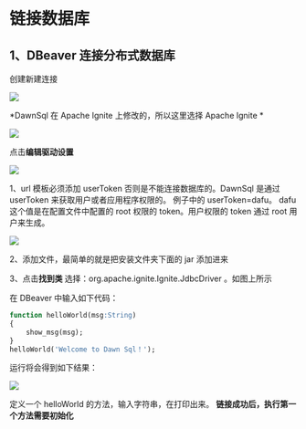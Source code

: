 # 链接数据库
## 1、DBeaver 连接分布式数据库
创建新建连接

<img src='/smart_sql_img/dbeaver_1.jpg'></img>

*DawnSql 在 Apache Ignite 上修改的，所以这里选择 Apache Ignite *

<img src='/smart_sql_img/dbeaver_2.jpg'></img>

点击**编辑驱动设置**

<img src='/smart_sql_img/dbeaver_3.jpg'></img>

1、url 模板必须添加 userToken 否则是不能连接数据库的。DawnSql 是通过 userToken 来获取用户或者应用程序权限的。
例子中的 userToken=dafu。 dafu 这个值是在配置文件中配置的 root 权限的 token。用户权限的 token 通过 root 用户来生成。

<img src='/smart_sql_img/root_token.jpg'></img>

2、添加文件，最简单的就是把安装文件夹下面的 jar 添加进来

3、点击**找到类** 选择：org.apache.ignite.Ignite.JdbcDriver 。如图上所示

在 DBeaver 中输入如下代码：
```sql
function helloWorld(msg:String)
{
    show_msg(msg);
}
helloWorld('Welcome to Dawn Sql！');
```
运行将会得到如下结果：

<img src='/smart_sql_img/hello_world.jpg'></img>

定义一个 helloWorld 的方法，输入字符串，在打印出来。
**链接成功后，执行第一个方法需要初始化**